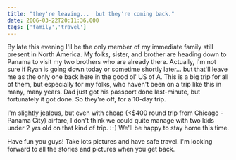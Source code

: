 ```yaml
---
title: "they're leaving...  but they're coming back."
date: 2006-03-22T20:11:36.000
tags: ['family','travel']
---
```


By late this evening I'll be the only member of my immediate family still present in North America. My folks, sister, and brother are heading down to Panama to visit my two brothers who are already there. Actually, I'm not sure if Ryan is going down today or sometime shortly later... but that'll leave me as the only one back here in the good ol' US of A. This is a big trip for all of them, but especially for my folks, who haven't been on a trip like this in many, many years. Dad just got his passport done last-minute, but fortunately it got done. So they're off, for a 10-day trip.

I'm slightly jealous, but even with cheap (<$400 round trip from Chicago - Panama City) airfare, I don't think we could quite manage with two kids under 2 yrs old on that kind of trip. :-) We'll be happy to stay home this time.

Have fun you guys! Take lots pictures and have safe travel. I'm looking forward to all the stories and pictures when you get back.
